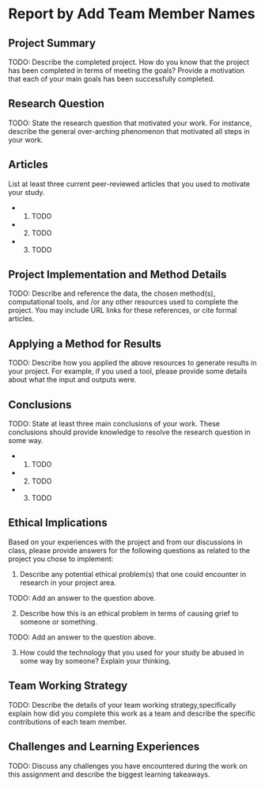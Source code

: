 # Report by Add Team Member Names

## Project Summary

TODO: Describe the completed project. 
How do you know that the project has been completed in terms of meeting the goals?
Provide a motivation that each of your main goals has been successfully completed.

## Research Question

TODO: State the research question that motivated your work. 
For instance, describe the general over-arching phenomenon that motivated all steps in your work.

## Articles

List at least three current peer-reviewed articles that you used to motivate your study.

* 1. TODO
* 2. TODO
* 3. TODO

## Project Implementation and Method Details

TODO: Describe and reference the data, the chosen method(s), computational tools, and /or any 
other resources used to complete the project.
You may include URL links for these references, or cite formal articles.

## Applying a Method for Results

TODO: Describe how you applied the above resources to generate results in your project.
For example, if you used a tool, please provide some details about what the input and outputs were.

## Conclusions
TODO: State at least three main conclusions of your work.
These conclusions should provide knowledge to resolve the research question in some way. 

* 1. TODO
* 2. TODO
* 3. TODO

## Ethical Implications

Based on your experiences with the project and from our discussions in class, please
provide answers for the following questions as related to the project you chose to implement:

1. Describe any potential ethical problem(s) that one could encounter in research in your project area.

TODO: Add an answer to the question above.

2. Describe how this is an ethical problem in terms of causing grief to someone or something.

TODO: Add an answer to the question above.

3. How could the technology that you used for your study be abused in some way by someone? Explain your thinking.

## Team Working Strategy

TODO: Describe the details of your team working strategy,specifically explain how did you complete
this work as a team and describe the specific contributions of each team member.

## Challenges and Learning Experiences

TODO: Discuss any challenges you have encountered during the work on this assignment and describe the biggest learning takeaways.

